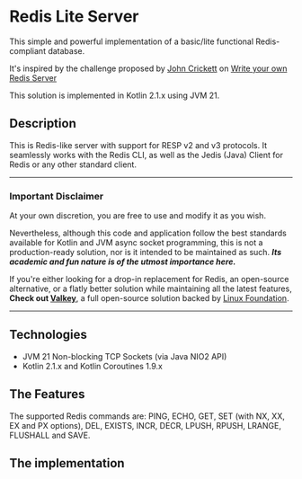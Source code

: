 # Redis Lite Server

This simple and powerful implementation of a basic/lite functional Redis-compliant database.

It's inspired by the challenge proposed by [John Crickett](https://github.com/johncrickett) on
[Write your own Redis Server](https://codingchallenges.fyi/challenges/challenge-redis)

This solution is implemented in Kotlin 2.1.x using JVM 21.

## Description
This is Redis-like server with support for RESP v2 and v3 protocols.
It seamlessly works with the Redis CLI, as well as the Jedis (Java) Client for Redis 
or any other standard client.

---
### Important Disclaimer

At your own discretion, you are free to use and modify it as you wish.

Nevertheless, although this code and application follow the best standards available for
Kotlin and JVM async socket programming, this is not a production-ready solution,
nor is it intended to be maintained as such.
***Its academic and fun nature is of the utmost importance here.***

If you're either looking for a drop-in replacement for Redis, an open-source alternative,
or a flatly better solution while maintaining all the latest features, 
**Check out [Valkey](https://github.com/valkey-io/valkey)**, a full open-source solution backed by 
[Linux Foundation](https://www.linuxfoundation.org/press/linux-foundation-launches-open-source-valkey-community).

---

## Technologies

- JVM 21 Non-blocking TCP Sockets (via Java NIO2 API)
- Kotlin 2.1.x and Kotlin Coroutines 1.9.x

## The Features

The supported Redis commands are: PING, ECHO, GET, SET (with NX, XX, EX and PX options), DEL, EXISTS, INCR, DECR, LPUSH, RPUSH, LRANGE, FLUSHALL and SAVE.


## The implementation

